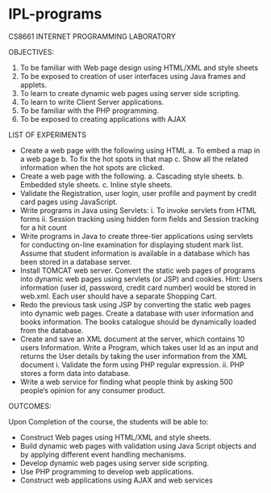 # IPL-programs

CS8661                         INTERNET PROGRAMMING LABORATORY                   
                                                                                 


OBJECTIVES:

1. To be familiar with Web page design using HTML/XML and style sheets
2. To be exposed to creation of user interfaces using Java frames and applets.
3. To learn to create dynamic web pages using server side scripting.
4. To learn to write Client Server applications.
5. To be familiar with the PHP programming.
6. To be exposed to creating applications with AJAX


LIST OF EXPERIMENTS

* Create a web page with the following using HTML a. To embed a map in a web page b. To fix the hot spots in that map c. Show all the related information when the hot spots are clicked.
* Create a web page with the following. a. Cascading style sheets. b. Embedded style sheets. c. Inline style sheets.
* Validate the Registration, user login, user profile and payment by credit card pages using JavaScript.
* Write programs in Java using Servlets: i. To invoke servlets from HTML forms ii. Session tracking using hidden form fields and Session tracking for a hit count
* Write programs in Java to create three-tier applications using servlets for conducting on-line examination for displaying student mark list. Assume that student information is available in a database which has been stored in a database server.
* Install TOMCAT web server. Convert the static web pages of programs into dynamic web pages using servlets (or JSP) and cookies. Hint: Users information (user id, password, credit card number) would be stored in web.xml. Each user should have a separate Shopping Cart.
* Redo the previous task using JSP by converting the static web pages into dynamic web pages. Create a database with user information and books information. The books catalogue should be dynamically loaded from the database.
* Create and save an XML document at the server, which contains 10 users Information. Write a Program, which takes user Id as an input and returns the User details by taking the user information from the XML document
    i. Validate the form using PHP regular expression. ii. PHP stores a form data into database.
* Write a web service for finding what people think by asking 500 people‘s opinion for any consumer product.
                                                                                                 

OUTCOMES:

Upon Completion of the course, the students will be able to:

* Construct Web pages using HTML/XML and style sheets.
* Build dynamic web pages with validation using Java Script objects and by applying different event handling mechanisms.
* Develop dynamic web pages using server side scripting.
* Use PHP programming to develop web applications.
* Construct web applications using AJAX and web services
